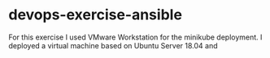 # devops-exercise-ansible

For this exercise I used VMware Workstation for the minikube deployment.
I deployed a virtual machine based on Ubuntu Server 18.04 and 
